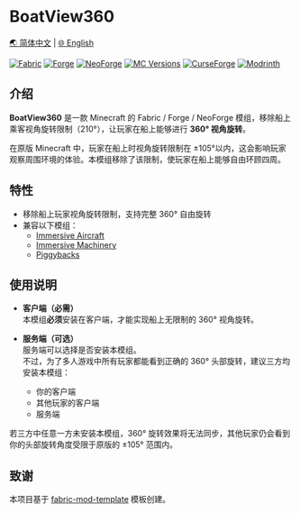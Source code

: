 # BoatView360

[🌏 简体中文](README.md)  |  [🌐 English](README_en.md)

[![Fabric](https://img.shields.io/badge/Mod%20Loader-Fabric-lightyellow)](https://fabricmc.net/)
[![Forge](https://img.shields.io/badge/Mod%20Loader-Forge-orange)](https://files.minecraftforge.net/)
[![NeoForge](https://img.shields.io/badge/Mod%20Loader-NeoForge-ff6600)](https://neoforged.net/)
[![MC Versions](http://cf.way2muchnoise.eu/versions/For%20MC_BoatView360_all.svg)](https://curseforge.com/minecraft/mc-mods/BoatView360)
[![CurseForge](http://cf.way2muchnoise.eu/full_BoatView360_downloads.svg)](https://curseforge.com/minecraft/mc-mods/BoatView360)
[![Modrinth](https://img.shields.io/modrinth/dt/BoatView360?color=00AF5C&logo=modrinth)](https://modrinth.com/mod/BoatView360)

## 介绍

**BoatView360** 是一款 Minecraft 的 Fabric / Forge / NeoForge 模组，移除船上乘客视角旋转限制（210°），让玩家在船上能够进行 **360° 视角旋转**。

在原版 Minecraft 中，玩家在船上时视角旋转限制在 ±105°以内，这会影响玩家观察周围环境的体验。本模组移除了该限制，使玩家在船上能够自由环顾四周。

## 特性

- 移除船上玩家视角旋转限制，支持完整 360° 自由旋转
- 兼容以下模组：
  - [Immersive Aircraft](https://modrinth.com/mod/immersive-aircraft)
  - [Immersive Machinery](https://modrinth.com/mod/immersive-machinery)
  - [Piggybacks](https://modrinth.com/mod/piggybacks)

## 使用说明

- **客户端（必需）**  
  本模组**必须**安装在客户端，才能实现船上无限制的 360° 视角旋转。

- **服务端（可选）**  
  服务端可以选择是否安装本模组。  
  不过，为了多人游戏中所有玩家都能看到正确的 360° 头部旋转，建议三方均安装本模组：
  - 你的客户端
  - 其他玩家的客户端
  - 服务端

若三方中任意一方未安装本模组，360° 旋转效果将无法同步，其他玩家仍会看到你的头部旋转角度受限于原版的 ±105° 范围内。

## 致谢

本项目基于 [fabric-mod-template](https://github.com/Fallen-Breath/fabric-mod-template) 模板创建。
